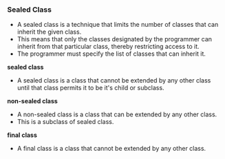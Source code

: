 ### Sealed Class
* A sealed class is a technique that limits the number of classes that can inherit the given class.
* This means that only the classes designated by the programmer can inherit from that particular class, thereby restricting access to it.
* The programmer must specify the list of classes that can inherit it.

**sealed class**
- A sealed class is a class that cannot be extended by any other class until that class permits it to be it's child or subclass.

**non-sealed class**
- A non-sealed class is a class that can be extended by any other class.
- This is a subclass of sealed class.

**final class**
- A final class is a class that cannot be extended by any other class.

